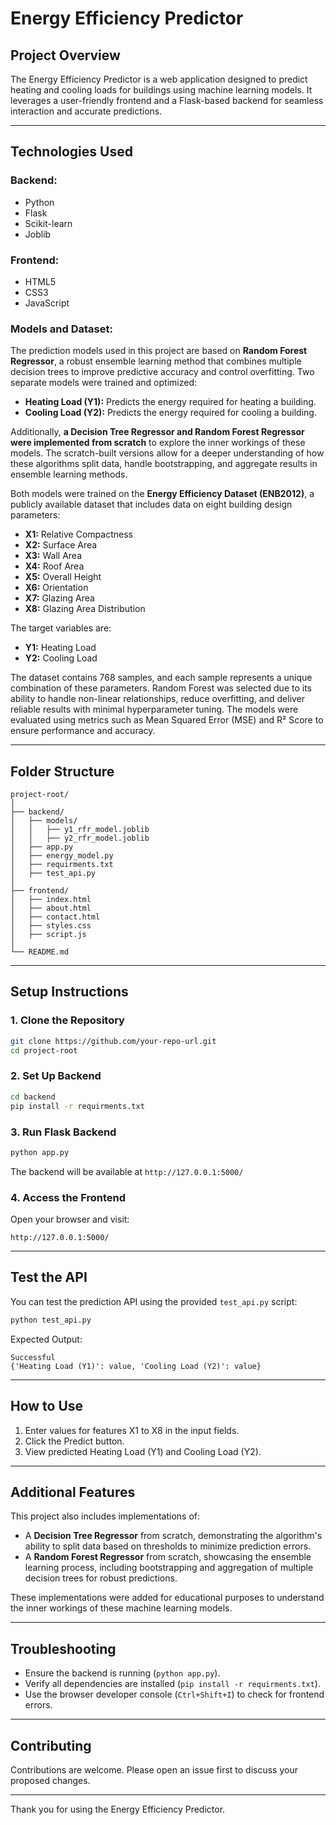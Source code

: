 # Energy Efficiency Predictor

## Project Overview
The Energy Efficiency Predictor is a web application designed to predict heating and cooling loads for buildings using machine learning models. It leverages a user-friendly frontend and a Flask-based backend for seamless interaction and accurate predictions.

---

## Technologies Used
### Backend:
- Python
- Flask
- Scikit-learn
- Joblib

### Frontend:
- HTML5
- CSS3
- JavaScript

### Models and Dataset:
The prediction models used in this project are based on **Random Forest Regressor**, a robust ensemble learning method that combines multiple decision trees to improve predictive accuracy and control overfitting. Two separate models were trained and optimized:
- **Heating Load (Y1):** Predicts the energy required for heating a building.
- **Cooling Load (Y2):** Predicts the energy required for cooling a building.

Additionally, **a Decision Tree Regressor and Random Forest Regressor were implemented from scratch** to explore the inner workings of these models. The scratch-built versions allow for a deeper understanding of how these algorithms split data, handle bootstrapping, and aggregate results in ensemble learning methods.

Both models were trained on the **Energy Efficiency Dataset (ENB2012)**, a publicly available dataset that includes data on eight building design parameters:
- **X1:** Relative Compactness
- **X2:** Surface Area
- **X3:** Wall Area
- **X4:** Roof Area
- **X5:** Overall Height
- **X6:** Orientation
- **X7:** Glazing Area
- **X8:** Glazing Area Distribution

The target variables are:
- **Y1:** Heating Load
- **Y2:** Cooling Load

The dataset contains 768 samples, and each sample represents a unique combination of these parameters. Random Forest was selected due to its ability to handle non-linear relationships, reduce overfitting, and deliver reliable results with minimal hyperparameter tuning. The models were evaluated using metrics such as Mean Squared Error (MSE) and R² Score to ensure performance and accuracy.

---

## Folder Structure
```
project-root/
│
├── backend/
│   ├── models/
│   │   ├── y1_rfr_model.joblib
│   │   ├── y2_rfr_model.joblib
│   ├── app.py
│   ├── energy_model.py
│   ├── requirments.txt
│   ├── test_api.py
│
├── frontend/
│   ├── index.html
│   ├── about.html
│   ├── contact.html
│   ├── styles.css
│   ├── script.js
│
└── README.md
```

---

## Setup Instructions

### 1. Clone the Repository
```bash
git clone https://github.com/your-repo-url.git
cd project-root
```

### 2. Set Up Backend
```bash
cd backend
pip install -r requirments.txt
```

### 3. Run Flask Backend
```bash
python app.py
```
The backend will be available at `http://127.0.0.1:5000/`

### 4. Access the Frontend
Open your browser and visit:
```
http://127.0.0.1:5000/
```

---

## Test the API
You can test the prediction API using the provided `test_api.py` script:
```bash
python test_api.py
```

Expected Output:
```
Successful
{'Heating Load (Y1)': value, 'Cooling Load (Y2)': value}
```

---

## How to Use
1. Enter values for features X1 to X8 in the input fields.
2. Click the Predict button.
3. View predicted Heating Load (Y1) and Cooling Load (Y2).

---

## Additional Features
This project also includes implementations of:
- A **Decision Tree Regressor** from scratch, demonstrating the algorithm's ability to split data based on thresholds to minimize prediction errors.
- A **Random Forest Regressor** from scratch, showcasing the ensemble learning process, including bootstrapping and aggregation of multiple decision trees for robust predictions.

These implementations were added for educational purposes to understand the inner workings of these machine learning models.

---

## Troubleshooting
- Ensure the backend is running (`python app.py`).
- Verify all dependencies are installed (`pip install -r requirments.txt`).
- Use the browser developer console (`Ctrl+Shift+I`) to check for frontend errors.

---

## Contributing
Contributions are welcome. Please open an issue first to discuss your proposed changes.

---

Thank you for using the Energy Efficiency Predictor.
